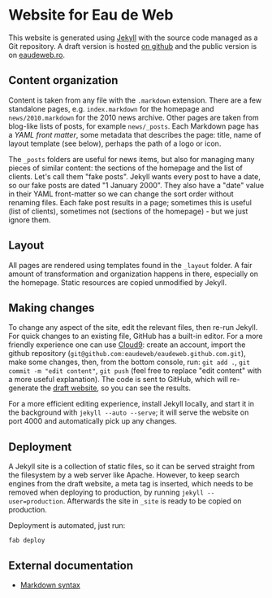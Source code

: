 # Website for Eau de Web #

This website is generated using [Jekyll][] with the source code managed
as a Git repository. A draft version is hosted [on github][github-draft]
and the public version is on [eaudeweb.ro][edw].

## Content organization ##

Content is taken from any file with the `.markdown` extension. There are
a few standalone pages, e.g. `index.markdown` for the homepage and
`news/2010.markdown` for the 2010 news archive. Other pages are taken
from blog-like lists of posts, for example `news/_posts`. Each Markdown
page has a *YAML front matter*, some metadata that describes the page:
title, name of layout template (see below), perhaps the path of a logo
or icon.

The `_posts` folders are useful for news items, but also for managing
many pieces of similar content: the sections of the homepage and the
list of clients. Let's call them "fake posts". Jekyll wants every post
to have a date, so our fake posts are dated "1 January 2000". They also
have a "date" value in their YAML front-matter so we can change the sort
order without renaming files. Each fake post results in a page;
sometimes this is useful (list of clients), sometimes not (sections of
the homepage) - but we just ignore them.

## Layout ##

All pages are rendered using templates found in the `_layout` folder. A
fair amount of transformation and organization happens in there,
especially on the homepage. Static resources are copied unmodified by
Jekyll.

## Making changes ##

To change any aspect of the site, edit the relevant files, then re-run
Jekyll. For quick changes to an existing file, GitHub has a built-in
editor. For a more friendly experience one can use [Cloud9][]: create an
account, import the github repository
(`git@github.com:eaudeweb/eaudeweb.github.com.git`), make some changes,
then, from the bottom console, run: `git add .`, `git commit -m "edit
content"`, `git push` (feel free to replace "edit content" with a more
useful explanation). The code is sent to GitHub, which will re-generate
the [draft website][github-draft], so you can see the results.

For a more efficient editing experience, install Jekyll locally, and
start it in the background with `jekyll --auto --serve`; it will serve
the website on port 4000 and automatically pick up any changes.

## Deployment ##

A Jekyll site is a collection of static files, so it can be served
straight from the filesystem by a web server like Apache. However, to
keep search engines from the draft website, a meta tag is inserted,
which needs to be removed when deploying to production, by running
`jekyll --user=production`. Afterwards the site in `_site` is ready to
be copied on production.

Deployment is automated, just run:

    fab deploy

## External documentation ##

* [Markdown syntax](http://daringfireball.net/projects/markdown/syntax)


[jekyll]: http://jekyllrb.com/
[github-draft]: http://eaudeweb.github.com/
[edw]: http://eaudeweb.ro/
[cloud9]: http://c9.io/
